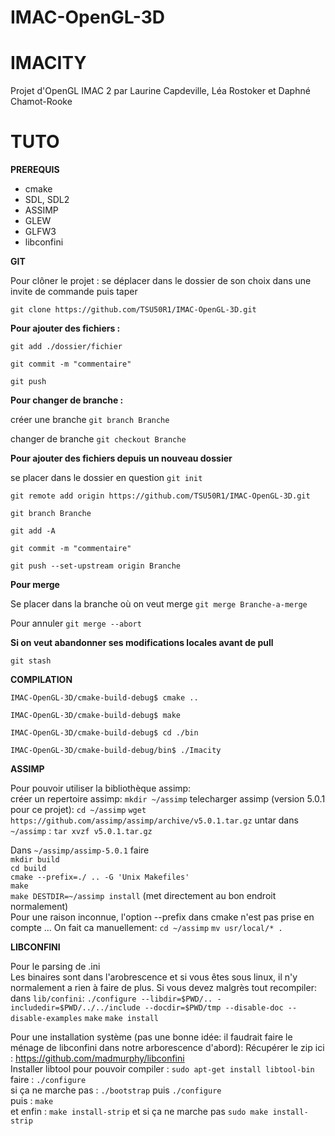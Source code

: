 # IMAC-OpenGL-3D

IMACITY
===
Projet d'OpenGL IMAC 2 par Laurine Capdeville, Léa Rostoker et Daphné Chamot-Rooke

TUTO
=====

**PREREQUIS**

- cmake
- SDL, SDL2
- ASSIMP
- GLEW
- GLFW3
- libconfini

**GIT**

Pour clôner le projet : se déplacer dans le dossier de son choix dans une invite de commande puis taper 

`git clone https://github.com/TSU50R1/IMAC-OpenGL-3D.git`

**Pour ajouter des fichiers :**

`git add ./dossier/fichier`

`git commit -m "commentaire" `

`git push`


**Pour changer de branche :**

créer une branche `git branch Branche`

changer de branche `git checkout Branche`

**Pour ajouter des fichiers depuis un nouveau dossier**

se placer dans le dossier en question `git init`

`git remote add origin https://github.com/TSU50R1/IMAC-OpenGL-3D.git`

`git branch Branche`

`git add -A`

`git commit -m "commentaire"`

`git push --set-upstream origin Branche`

**Pour merge**

Se placer dans la branche où on veut merge `git merge Branche-a-merge`

Pour annuler `git merge --abort`

**Si on veut abandonner ses modifications locales avant de pull**

`git stash`


**COMPILATION**


`IMAC-OpenGL-3D/cmake-build-debug$ cmake ..`

`IMAC-OpenGL-3D/cmake-build-debug$ make`

`IMAC-OpenGL-3D/cmake-build-debug$ cd ./bin`

`IMAC-OpenGL-3D/cmake-build-debug/bin$ ./Imacity`



**ASSIMP**

Pour pouvoir utiliser la bibliothèque assimp:  
créer un repertoire assimp:
`mkdir ~/assimp`
telecharger assimp (version 5.0.1 pour ce projet):
`cd ~/assimp`
`wget https://github.com/assimp/assimp/archive/v5.0.1.tar.gz`
untar dans `~/assimp` :
`tar xvzf v5.0.1.tar.gz`

Dans `~/assimp/assimp-5.0.1` faire  
`mkdir build`  
`cd build`  
`cmake --prefix=./ .. -G 'Unix Makefiles'`  
`make`  
`make DESTDIR=~/assimp install` (met directement au bon endroit normalement)  
Pour une raison inconnue, l'option --prefix dans cmake n'est pas prise en compte ...
On fait ca manuellement:
`cd ~/assimp`
`mv usr/local/* .`


**LIBCONFINI**

Pour le parsing de .ini  
Les binaires sont dans l'arobrescence et si vous êtes sous linux, il n'y normalement a rien à faire de plus.
Si vous devez malgrès tout recompiler:
dans `lib/confini`:
`./configure --libdir=$PWD/.. -includedir=$PWD/../../include --docdir=$PWD/tmp --disable-doc --disable-examples`
`make`
`make install`

Pour une installation système (pas une bonne idée: il faudrait faire le ménage de libconfini dans notre arborescence d'abord):
Récupérer le zip ici : https://github.com/madmurphy/libconfini  
Installer libtool pour pouvoir compiler : `sudo apt-get install libtool-bin`  
faire : `./configure   `  
si ça ne marche pas : `./bootstrap` puis `./configure `  
puis : `make`  
et enfin : `make install-strip` et si ça ne marche pas  `sudo make install-strip`



